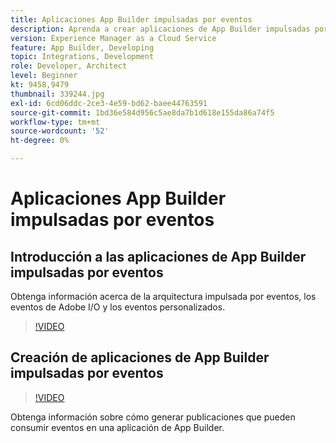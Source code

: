 ```yaml
---
title: Aplicaciones App Builder impulsadas por eventos
description: Aprenda a crear aplicaciones de App Builder impulsadas por eventos.
version: Experience Manager as a Cloud Service
feature: App Builder, Developing
topic: Integrations, Development
role: Developer, Architect
level: Beginner
kt: 9458,9479
thumbnail: 339244.jpg
exl-id: 6cd06ddc-2ce3-4e59-bd62-baee44763591
source-git-commit: 1bd36e584d956c5ae8da7b1d618e155da86a74f5
workflow-type: tm+mt
source-wordcount: '52'
ht-degree: 0%

---
```


# Aplicaciones App Builder impulsadas por eventos

## Introducción a las aplicaciones de App Builder impulsadas por eventos

Obtenga información acerca de la arquitectura impulsada por eventos, los eventos de Adobe I/O y los eventos personalizados.

>[!VIDEO](https://video.tv.adobe.com/v/343684/?quality=12&learn=on&captions=spa)

## Creación de aplicaciones de App Builder impulsadas por eventos

>[!VIDEO](https://video.tv.adobe.com/v/343691/?quality=12&learn=on&captions=spa)

Obtenga información sobre cómo generar publicaciones que pueden consumir eventos en una aplicación de App Builder.
